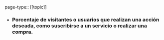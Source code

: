 page-type:: [[topic]]
- ### Porcentaje de visitantes o usuarios que realizan una acción deseada, como suscribirse a un servicio o realizar una compra.



